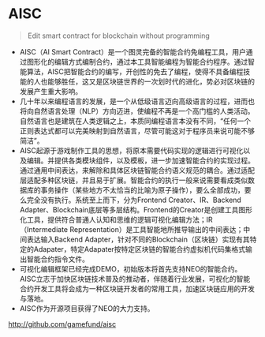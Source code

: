 # AISC

> Edit smart contract for blockchain without programming

- AISC（AI Smart Contract）是一个图灵完备的智能合约免编程工具，用户通过图形化的编辑方式编制合约，通过本工具智能编程为智能合约程序。通过智能算法，AISC把智能合约的编写，开创性的免去了编程，使得不具备编程技能的人也能够胜任，这又是区块链世界的一次划时代的进化，势必对区块链的发展产生重大影响。
- 几十年以来编程语言的发展，是一个从低级语言迈向高级语言的过程，进而也将向自然语言处理（NLP）方向迈进，使编程不再是一个高门槛的人类活动。自然语言也是建筑在人类逻辑之上，本质同编程语言本没有不同，“任何一个正则表达式都可以完美映射到自然语言，尽管可能这对于程序员来说可能不够简洁”。
- AISC起源于游戏制作工具的思想，将原本需要代码实现的逻辑进行可视化以及编辑。并提供各类模块组件，以及模板，进一步加速智能合约的实现过程。通过通用中间表达，来解除和具体区块链智能合约语义规范的耦合。通过适配层适配多种区块链，并且易于扩展。智能合约的执行一般来说需要看成类似数据库的事务操作（某些地方不太恰当的比喻为原子操作），要么全部成功，要么完全没有执行。系统至上而下，分为Frontend Creator、IR、Backend Adapter、Blockchain底层等多层结构。Frontend的Creator是创建工具图形化工具，提供符合普通人认知和思维的逻辑可视化编辑方法；IR（Intermediate Representation）是工具智能地所推导输出的中间表达；中间表达输入Backend Adapter，针对不同的Blockchain（区块链）实现有其特定的Adapater，特定Adapater按特定区块链的智能合约虚拟机代码集格式输出智能合约指令文件。
- 可视化编辑框架已经完成DEMO，初始版本将首先支持NEO的智能合约。AISC立志于加快区块链技术普及的推动者，伴随着行业发展，可视化的智能合约开发工具将会成为一种区块链开发者的常用工具，加速区块链应用的开发与落地。
- AISC作为开源项目获得了NEO的大力支持。

http://github.com/gamefund/aisc
